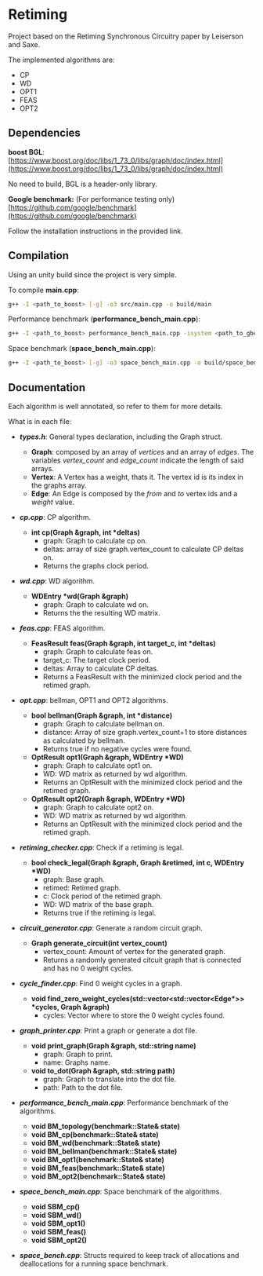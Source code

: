 # Retiming
Project based on the Retiming Synchronous Circuitry paper by Leiserson and Saxe.

The implemented algorithms are:
- CP
- WD
- OPT1
- FEAS
- OPT2

## Dependencies
**boost BGL**: 
[https://www.boost.org/doc/libs/1_73_0/libs/graph/doc/index.html](https://www.boost.org/doc/libs/1_73_0/libs/graph/doc/index.html)

No need to build, BGL is a header-only library.

**Google benchmark:** (For performance testing only)
[https://github.com/google/benchmark](https://github.com/google/benchmark)

Follow the installation instructions in the provided link.

## Compilation
Using an unity build since the project is very simple.

To compile **main.cpp**:
```bash
g++ -I <path_to_boost> [-g] -o3 src/main.cpp -o build/main
```
Performance benchmark (**performance_bench_main.cpp**):
```bash
g++ -I <path_to_boost> performance_bench_main.cpp -isystem <path_to_gbenchmark>/include -L<path_to_gbenchmark>/build/src -lbenchmark -lpthread -o3 -o build/performance_bench_main
```
Space benchmark (**space_bench_main.cpp**):
```bash
g++ -I <path_to_boost> [-g] -o3 space_bench_main.cpp -o build/space_bench_main
```

## Documentation
Each algorithm is well annotated, so refer to them for more details.

What is in each file:
- ***types.h***: General types declaration, including the Graph struct.
	- **Graph**: composed by an array of *vertices* and an array of *edges*. The variables *vertex_count* and *edge_count* indicate the length of said arrays.
	- **Vertex**: A Vertex has a weight, thats it. The vertex id is its index in the graphs array.
	- **Edge**: An Edge is composed by the *from* and *to* vertex ids and a *weight* value.

- ***cp.cpp***: CP algorithm.
	- **int cp(Graph &graph, int \*deltas)**
		- graph: Graph to calculate cp on.
		- deltas: array of size graph.vertex_count to calculate CP deltas on.
		- Returns the graphs clock period.

- ***wd.cpp***: WD algorithm.
	- **WDEntry \*wd(Graph &graph)**
		- graph: Graph to calculate wd on.
		- Returns the the resulting WD matrix.

- ***feas.cpp***: FEAS algorithm.
	- **FeasResult feas(Graph &graph, int target_c, int \*deltas)**
		- graph: Graph to calculate feas on.
		- target_c: The target clock period.
		- deltas: Array to calculate CP deltas.
		- Returns a FeasResult with the minimized clock period and the retimed graph.

- ***opt.cpp***: bellman, OPT1 and OPT2 algorithms.
	- **bool bellman(Graph &graph, int \*distance)**
		- graph: Graph to calculate bellman on.
		- distance: Array of size graph.vertex_count+1 to store distances as calculated by bellman.
		- Returns true if no negative cycles were found.
	- **OptResult opt1(Graph &graph, WDEntry \*WD)**
		- graph: Graph to calculate opt1 on.
		- WD: WD matrix as returned by wd algorithm.
		- Returns an OptResult with the minimized clock period and the retimed graph.
	- **OptResult opt2(Graph &graph, WDEntry \*WD)**
		- graph: Graph to calculate opt2 on.
		- WD: WD matrix as returned by wd algorithm.
		- Returns an OptResult with the minimized clock period and the retimed graph.
- ***retiming_checker.cpp***: Check if a retiming is legal.
	- **bool check_legal(Graph &graph, Graph &retimed, int c, WDEntry \*WD)**
		- graph: Base graph.
		- retimed: Retimed graph.
		- c: Clock period of the retimed graph.
		- WD: WD matrix of the base graph.
		- Returns true if the retiming is legal.

- ***circuit_generator.cpp***: Generate a random circuit graph.
	- **Graph generate_circuit(int vertex_count)**
		- vertex_count: Amount of vertex for the generated graph.
		- Returns a randomly generated citcuit graph that is connected and has no 0 weight cycles.

- ***cycle_finder.cpp***: Find 0 weight cycles in a graph.
	- **void find_zero_weight_cycles(std::vector<std::vector<Edge\*>> \*cycles, Graph &graph)**
		- cycles: Vector where to store the 0 weight cycles found.

- ***graph_printer.cpp***: Print a graph or generate a dot file.
	- **void print_graph(Graph &graph, std::string name)**
		- graph: Graph to print.
		- name: Graphs name.
	- **void to_dot(Graph &graph, std::string path)**
		- graph: Graph to translate into the dot file.
		- path: Path to the dot file.
	
- ***performance_bench_main.cpp***: Performance benchmark of the algorithms.
	- **void BM_topology(benchmark::State& state)**
	- **void BM_cp(benchmark::State& state)**
	- **void BM_wd(benchmark::State& state)**
	- **void BM_bellman(benchmark::State& state)**
	- **void BM_opt1(benchmark::State& state)**
	- **void BM_feas(benchmark::State& state)**
	- **void BM_opt2(benchmark::State& state)**

- ***space_bench_main.cpp***: Space benchmark of the algorithms.
	- **void SBM_cp()**
	- **void SBM_wd()**
	- **void SBM_opt1()**
	- **void SBM_feas()**
	- **void SBM_opt2()**

- ***space_bench.cpp***: Structs required to keep track of allocations and deallocations for a running space benchmark.
